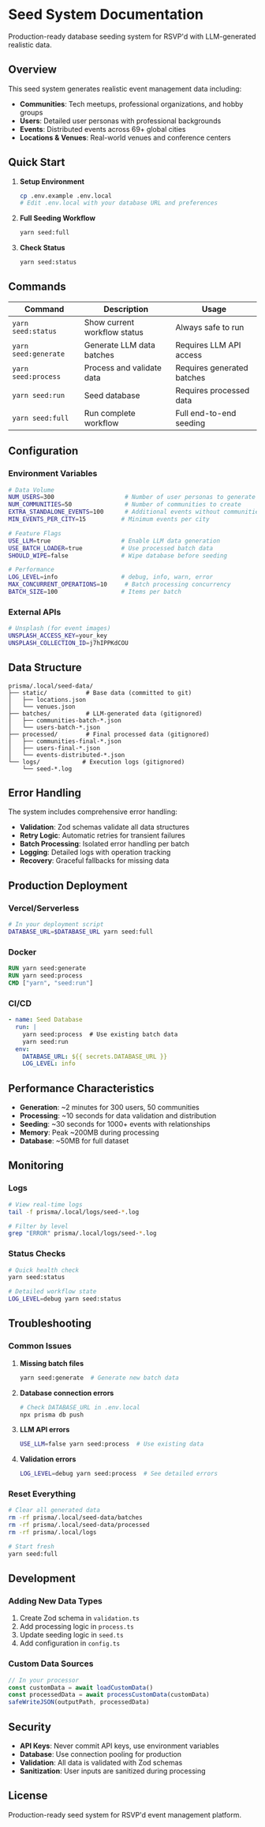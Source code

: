 # Seed System Documentation

Production-ready database seeding system for RSVP'd with LLM-generated realistic data.

## Overview

This seed system generates realistic event management data including:
- **Communities**: Tech meetups, professional organizations, and hobby groups
- **Users**: Detailed user personas with professional backgrounds
- **Events**: Distributed events across 69+ global cities
- **Locations & Venues**: Real-world venues and conference centers

## Quick Start

1. **Setup Environment**
   ```bash
   cp .env.example .env.local
   # Edit .env.local with your database URL and preferences
   ```

2. **Full Seeding Workflow**
   ```bash
   yarn seed:full
   ```

3. **Check Status**
   ```bash
   yarn seed:status
   ```

## Commands

| Command | Description | Usage |
|---------|-------------|-------|
| `yarn seed:status` | Show current workflow status | Always safe to run |
| `yarn seed:generate` | Generate LLM data batches | Requires LLM API access |
| `yarn seed:process` | Process and validate data | Requires generated batches |
| `yarn seed:run` | Seed database | Requires processed data |
| `yarn seed:full` | Run complete workflow | Full end-to-end seeding |

## Configuration

### Environment Variables

```bash
# Data Volume
NUM_USERS=300                    # Number of user personas to generate
NUM_COMMUNITIES=50               # Number of communities to create
EXTRA_STANDALONE_EVENTS=100      # Additional events without communities
MIN_EVENTS_PER_CITY=15          # Minimum events per city

# Feature Flags
USE_LLM=true                    # Enable LLM data generation
USE_BATCH_LOADER=true           # Use processed batch data
SHOULD_WIPE=false               # Wipe database before seeding

# Performance
LOG_LEVEL=info                  # debug, info, warn, error
MAX_CONCURRENT_OPERATIONS=10     # Batch processing concurrency
BATCH_SIZE=100                  # Items per batch
```

### External APIs

```bash
# Unsplash (for event images)
UNSPLASH_ACCESS_KEY=your_key
UNSPLASH_COLLECTION_ID=j7hIPPKdCOU
```

## Data Structure

```
prisma/.local/seed-data/
├── static/           # Base data (committed to git)
│   ├── locations.json
│   └── venues.json
├── batches/          # LLM-generated data (gitignored)
│   ├── communities-batch-*.json
│   └── users-batch-*.json
├── processed/        # Final processed data (gitignored)
│   ├── communities-final-*.json
│   ├── users-final-*.json
│   └── events-distributed-*.json
└── logs/            # Execution logs (gitignored)
    └── seed-*.log
```

## Error Handling

The system includes comprehensive error handling:

- **Validation**: Zod schemas validate all data structures
- **Retry Logic**: Automatic retries for transient failures
- **Batch Processing**: Isolated error handling per batch
- **Logging**: Detailed logs with operation tracking
- **Recovery**: Graceful fallbacks for missing data

## Production Deployment

### Vercel/Serverless

```bash
# In your deployment script
DATABASE_URL=$DATABASE_URL yarn seed:full
```

### Docker

```dockerfile
RUN yarn seed:generate
RUN yarn seed:process
CMD ["yarn", "seed:run"]
```

### CI/CD

```yaml
- name: Seed Database
  run: |
    yarn seed:process  # Use existing batch data
    yarn seed:run
  env:
    DATABASE_URL: ${{ secrets.DATABASE_URL }}
    LOG_LEVEL: info
```

## Performance Characteristics

- **Generation**: ~2 minutes for 300 users, 50 communities
- **Processing**: ~10 seconds for data validation and distribution
- **Seeding**: ~30 seconds for 1000+ events with relationships
- **Memory**: Peak ~200MB during processing
- **Database**: ~50MB for full dataset

## Monitoring

### Logs

```bash
# View real-time logs
tail -f prisma/.local/logs/seed-*.log

# Filter by level
grep "ERROR" prisma/.local/logs/seed-*.log
```

### Status Checks

```bash
# Quick health check
yarn seed:status

# Detailed workflow state
LOG_LEVEL=debug yarn seed:status
```

## Troubleshooting

### Common Issues

1. **Missing batch files**
   ```bash
   yarn seed:generate  # Generate new batch data
   ```

2. **Database connection errors**
   ```bash
   # Check DATABASE_URL in .env.local
   npx prisma db push
   ```

3. **LLM API errors**
   ```bash
   USE_LLM=false yarn seed:process  # Use existing data
   ```

4. **Validation errors**
   ```bash
   LOG_LEVEL=debug yarn seed:process  # See detailed errors
   ```

### Reset Everything

```bash
# Clear all generated data
rm -rf prisma/.local/seed-data/batches
rm -rf prisma/.local/seed-data/processed
rm -rf prisma/.local/logs

# Start fresh
yarn seed:full
```

## Development

### Adding New Data Types

1. Create Zod schema in `validation.ts`
2. Add processing logic in `process.ts`
3. Update seeding logic in `seed.ts`
4. Add configuration in `config.ts`

### Custom Data Sources

```typescript
// In your processor
const customData = await loadCustomData()
const processedData = await processCustomData(customData)
safeWriteJSON(outputPath, processedData)
```

## Security

- **API Keys**: Never commit API keys, use environment variables
- **Database**: Use connection pooling for production
- **Validation**: All data is validated with Zod schemas
- **Sanitization**: User inputs are sanitized during processing

## License

Production-ready seed system for RSVP'd event management platform.
